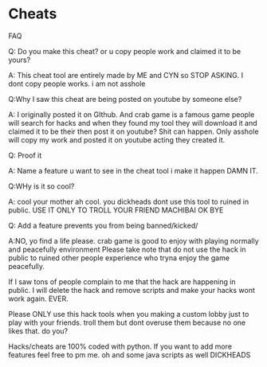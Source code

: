 # Cheats
FAQ

Q: Do you make this cheat? or u copy people work and claimed it to be yours?

A: This cheat tool are entirely made by ME and CYN so STOP ASKING. I dont copy people works. i am not asshole

Q:Why I saw this cheat are being posted on youtube by someone else? 

A: I originally  posted it on GIthub. And crab game is a famous game people will search for hacks and when they found my tool they will download it and claimed it to be their then post it on youtube?
   Shit can happen. Only asshole will copy my work and posted it on youtube acting they created it.

Q: Proof it 

A: Name a feature u want to see in the cheat tool i make it happen DAMN IT. 

Q:WHy is it so cool?

A: cool your mother ah cool. you dickheads dont use this tool to ruined in public. USE IT ONLY TO TROLL YOUR FRIEND MACHIBAI OK BYE 

Q: Add a feature prevents you from being banned/kicked/ 

A:NO, yo find a life please. crab game is good to enjoy with playing normally and peacefully environment 
Please take note that do not use the hack in public to ruined other people experience who tryna enjoy the game peacefully.

If I saw tons of people complain to me that the hack are happening in public. I will delete the hack and remove scripts and make your hacks wont work again. EVER.


Please ONLY use this hack tools when you making a custom lobby just to play with your friends. troll them but dont overuse them because no one likes that. do you?

Hacks/cheats are 100% coded with python. If you want to add more features feel free to pm me. 
oh and some java scripts as well DICKHEADS
